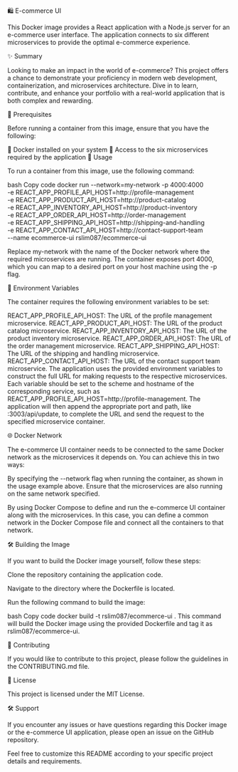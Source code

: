🛍️ E-commerce UI

This Docker image provides a React application with a Node.js server for an e-commerce user interface. The application connects to six different microservices to provide the optimal e-commerce experience.

✨ Summary

Looking to make an impact in the world of e-commerce? This project offers a chance to demonstrate your proficiency in modern web development, containerization, and microservices architecture. Dive in to learn, contribute, and enhance your portfolio with a real-world application that is both complex and rewarding.

🚀 Prerequisites

Before running a container from this image, ensure that you have the following:

🐳 Docker installed on your system
🔗 Access to the six microservices required by the application
🏃 Usage

To run a container from this image, use the following command:

bash
Copy code
docker run --network=my-network -p 4000:4000 \
-e REACT_APP_PROFILE_API_HOST=http://profile-management \
-e REACT_APP_PRODUCT_API_HOST=http://product-catalog \
-e REACT_APP_INVENTORY_API_HOST=http://product-inventory \
-e REACT_APP_ORDER_API_HOST=http://order-management \
-e REACT_APP_SHIPPING_API_HOST=http://shipping-and-handling \
-e REACT_APP_CONTACT_API_HOST=http://contact-support-team \
--name ecommerce-ui rslim087/ecommerce-ui

Replace my-network with the name of the Docker network where the required microservices are running. The container exposes port 4000, which you can map to a desired port on your host machine using the -p flag.

🔧 Environment Variables

The container requires the following environment variables to be set:

REACT_APP_PROFILE_API_HOST: The URL of the profile management microservice.
REACT_APP_PRODUCT_API_HOST: The URL of the product catalog microservice.
REACT_APP_INVENTORY_API_HOST: The URL of the product inventory microservice.
REACT_APP_ORDER_API_HOST: The URL of the order management microservice.
REACT_APP_SHIPPING_API_HOST: The URL of the shipping and handling microservice.
REACT_APP_CONTACT_API_HOST: The URL of the contact support team microservice.
The application uses the provided environment variables to construct the full URL for making requests to the respective microservices. Each variable should be set to the scheme and hostname of the corresponding service, such as REACT_APP_PROFILE_API_HOST=http://profile-management. The application will then append the appropriate port and path, like :3003/api/update, to complete the URL and send the request to the specified microservice container.

🌐 Docker Network

The e-commerce UI container needs to be connected to the same Docker network as the microservices it depends on. You can achieve this in two ways:

By specifying the --network flag when running the container, as shown in the usage example above. Ensure that the microservices are also running on the same network specified.

By using Docker Compose to define and run the e-commerce UI container along with the microservices. In this case, you can define a common network in the Docker Compose file and connect all the containers to that network.

🛠️ Building the Image

If you want to build the Docker image yourself, follow these steps:

Clone the repository containing the application code.

Navigate to the directory where the Dockerfile is located.

Run the following command to build the image:

bash
Copy code
docker build -t rslim087/ecommerce-ui .
This command will build the Docker image using the provided Dockerfile and tag it as rslim087/ecommerce-ui.

🤝 Contributing

If you would like to contribute to this project, please follow the guidelines in the CONTRIBUTING.md file.

📄 License

This project is licensed under the MIT License.

🛠️ Support

If you encounter any issues or have questions regarding this Docker image or the e-commerce UI application, please open an issue on the GitHub repository.

Feel free to customize this README according to your specific project details and requirements.







<!-- # E-commerce UI

This Docker image provides a React application with a Node.js server for an e-commerce user interface. The application connects to six different microservices to provide the optimal e-commerce experience.

## Prerequisites

Before running a container from this image, ensure that you have the following:

- Docker installed on your system
- Access to the six microservices required by the application

## Usage

To run a container from this image, use the following command:

```bash
docker run --network=my-network -p 4000:4000 \\
-e REACT_APP_PROFILE_API_HOST=http://profile-management \\
-e REACT_APP_PRODUCT_API_HOST=http://product-catalog \\
-e REACT_APP_INVENTORY_API_HOST=http://product-inventory \\
-e REACT_APP_ORDER_API_HOST=http://order-management \\
-e REACT_APP_SHIPPING_API_HOST=http://shipping-and-handling \\
-e REACT_APP_CONTACT_API_HOST=http://contact-support-team \\
--name ecommerce-ui rslim087/ecommerce-ui
```

Replace `my-network` with the name of the Docker network where the required microservices are running. The container exposes port 4000, which you can map to a desired port on your host machine using the `-p` flag.

## Environment Variables

The container requires the following environment variables to be set:

- `REACT_APP_PROFILE_API_HOST`: The URL of the profile management microservice.
- `REACT_APP_PRODUCT_API_HOST`: The URL of the product catalog microservice.
- `REACT_APP_INVENTORY_API_HOST`: The URL of the product inventory microservice.
- `REACT_APP_ORDER_API_HOST`: The URL of the order management microservice.
- `REACT_APP_SHIPPING_API_HOST`: The URL of the shipping and handling microservice.
- `REACT_APP_CONTACT_API_HOST`: The URL of the contact support team microservice.

The application uses the provided environment variables to construct the full URL for making requests to the respective microservices. Each variable should be set to the scheme and hostname of the corresponding service, such as REACT_APP_PROFILE_API_HOST=http://profile-management. The application will then append the appropriate port and path, like :3003/api/update, to complete the URL and send the request to the specified microservice container.


## Docker Network

The e-commerce UI container needs to be connected to the same Docker network as the microservices it depends on. You can achieve this in two ways:

1. By specifying the `--network` flag when running the container, as shown in the usage example above. Ensure that the microservices are also running on the same network specified.

2. By using Docker Compose to define and run the e-commerce UI container along with the microservices. In this case, you can define a common network in the Docker Compose file and connect all the containers to that network.

## Building the Image

If you want to build the Docker image yourself, follow these steps:

1. Clone the repository containing the application code.

2. Navigate to the directory where the Dockerfile is located.

3. Run the following command to build the image:
   ```bash
   docker build -t rslim087/ecommerce-ui .
   ```

   This command will build the Docker image using the provided Dockerfile and tag it as `rslim087/ecommerce-ui`.

## Contributing

If you would like to contribute to this project, please follow the guidelines in the [CONTRIBUTING.md](./CONTRIBUTING.md) file.

## License

This project is licensed under the [MIT License](./LICENSE).

## Support

If you encounter any issues or have questions regarding this Docker image or the e-commerce UI application, please [open an issue](https://github.com/your-repo/issues) on the GitHub repository. -->